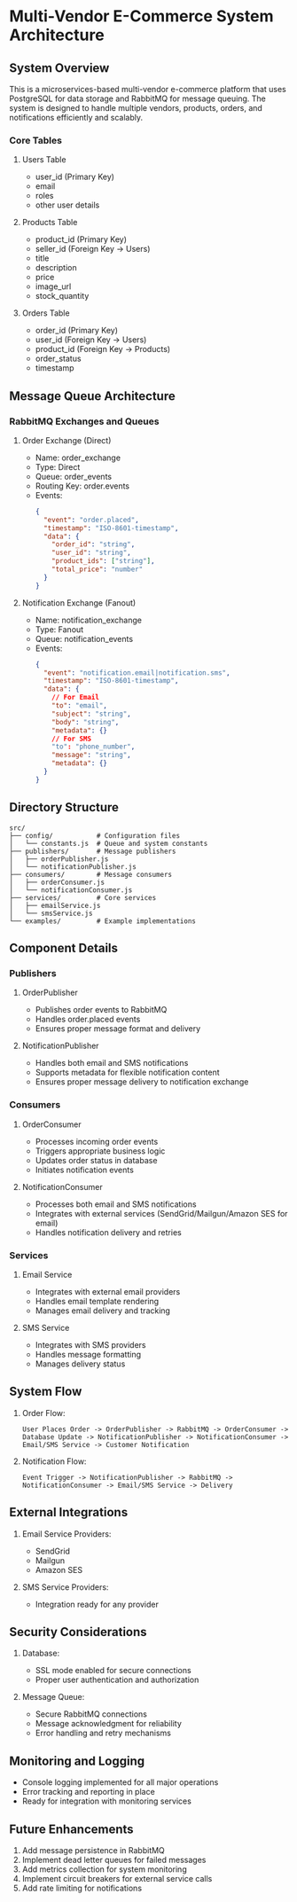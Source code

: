 # Multi-Vendor E-Commerce System Architecture

## System Overview
This is a microservices-based multi-vendor e-commerce platform that uses PostgreSQL for data storage and RabbitMQ for message queuing. The system is designed to handle multiple vendors, products, orders, and notifications efficiently and scalably.

### Core Tables
1. Users Table
   - user_id (Primary Key)
   - email
   - roles
   - other user details

2. Products Table
   - product_id (Primary Key)
   - seller_id (Foreign Key -> Users)
   - title
   - description
   - price
   - image_url
   - stock_quantity

3. Orders Table
   - order_id (Primary Key)
   - user_id (Foreign Key -> Users)
   - product_id (Foreign Key -> Products)
   - order_status
   - timestamp

## Message Queue Architecture

### RabbitMQ Exchanges and Queues

1. Order Exchange (Direct)
   - Name: order_exchange
   - Type: Direct
   - Queue: order_events
   - Routing Key: order.events
   - Events:
     ```json
     {
       "event": "order.placed",
       "timestamp": "ISO-8601-timestamp",
       "data": {
         "order_id": "string",
         "user_id": "string",
         "product_ids": ["string"],
         "total_price": "number"
       }
     }
     ```

2. Notification Exchange (Fanout)
   - Name: notification_exchange
   - Type: Fanout
   - Queue: notification_events
   - Events:
     ```json
     {
       "event": "notification.email|notification.sms",
       "timestamp": "ISO-8601-timestamp",
       "data": {
         // For Email
         "to": "email",
         "subject": "string",
         "body": "string",
         "metadata": {}
         // For SMS
         "to": "phone_number",
         "message": "string",
         "metadata": {}
       }
     }
     ```

## Directory Structure

```
src/
├── config/           # Configuration files
│   └── constants.js  # Queue and system constants
├── publishers/       # Message publishers
│   ├── orderPublisher.js
│   └── notificationPublisher.js
├── consumers/        # Message consumers
│   ├── orderConsumer.js
│   └── notificationConsumer.js
├── services/         # Core services
│   ├── emailService.js
│   └── smsService.js
└── examples/         # Example implementations
```

## Component Details

### Publishers

1. OrderPublisher
   - Publishes order events to RabbitMQ
   - Handles order.placed events
   - Ensures proper message format and delivery

2. NotificationPublisher
   - Handles both email and SMS notifications
   - Supports metadata for flexible notification content
   - Ensures proper message delivery to notification exchange

### Consumers

1. OrderConsumer
   - Processes incoming order events
   - Triggers appropriate business logic
   - Updates order status in database
   - Initiates notification events

2. NotificationConsumer
   - Processes both email and SMS notifications
   - Integrates with external services (SendGrid/Mailgun/Amazon SES for email)
   - Handles notification delivery and retries

### Services

1. Email Service
   - Integrates with external email providers
   - Handles email template rendering
   - Manages email delivery and tracking

2. SMS Service
   - Integrates with SMS providers
   - Handles message formatting
   - Manages delivery status

## System Flow

1. Order Flow:
   ```
   User Places Order -> OrderPublisher -> RabbitMQ -> OrderConsumer -> 
   Database Update -> NotificationPublisher -> NotificationConsumer -> 
   Email/SMS Service -> Customer Notification
   ```

2. Notification Flow:
   ```
   Event Trigger -> NotificationPublisher -> RabbitMQ -> 
   NotificationConsumer -> Email/SMS Service -> Delivery
   ```

## External Integrations

1. Email Service Providers:
   - SendGrid
   - Mailgun
   - Amazon SES

2. SMS Service Providers:
   - Integration ready for any provider

## Security Considerations

1. Database:
   - SSL mode enabled for secure connections
   - Proper user authentication and authorization

2. Message Queue:
   - Secure RabbitMQ connections
   - Message acknowledgment for reliability
   - Error handling and retry mechanisms

## Monitoring and Logging

- Console logging implemented for all major operations
- Error tracking and reporting in place
- Ready for integration with monitoring services

## Future Enhancements

1. Add message persistence in RabbitMQ
2. Implement dead letter queues for failed messages
3. Add metrics collection for system monitoring
4. Implement circuit breakers for external service calls
5. Add rate limiting for notifications
